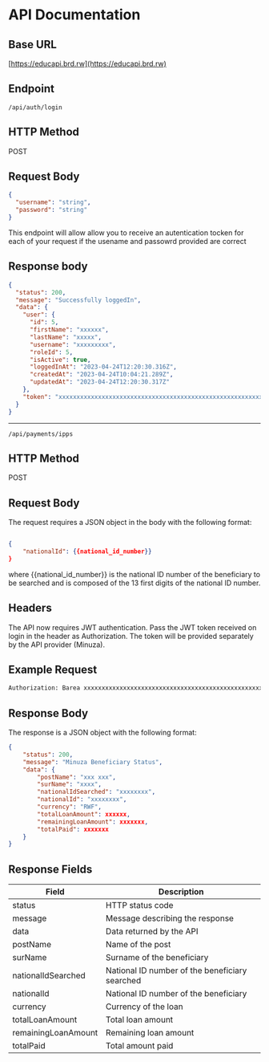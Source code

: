 # API Documentation

## Base URL

[https://educapi.brd.rw](https://educapi.brd.rw)

## Endpoint

`/api/auth/login`

## HTTP Method

POST

## Request Body
```json
{
  "username": "string",
  "password": "string"
}
```


This endpoint will allow allow you to receive an autentication tocken for each of your request if the usename and passowrd provided are correct

## Response body
```json
{
  "status": 200,
  "message": "Successfully loggedIn",
  "data": {
    "user": {
      "id": 5,
      "firstName": "xxxxxx",
      "lastName": "xxxxx",
      "username": "xxxxxxxxx",
      "roleId": 5,
      "isActive": true,
      "loggedInAt": "2023-04-24T12:20:30.316Z",
      "createdAt": "2023-04-24T10:04:21.289Z",
      "updatedAt": "2023-04-24T12:20:30.317Z"
    },
    "token": "xxxxxxxxxxxxxxxxxxxxxxxxxxxxxxxxxxxxxxxxxxxxxxxxxxxxxxxxxxxxxxxxxxxx"
  }
}
```
---------------------------------------------------------------------------------------------------------------------------------------------

`/api/payments/ipps`

## HTTP Method

POST

## Request Body

The request requires a JSON object in the body with the following format:

```json

{
    "nationalId": {{national_id_number}}
}
```

where {{national_id_number}} is the national ID number of the beneficiary to be searched and is composed of the 13 first digits of the national ID number.

## Headers

The API now requires JWT authentication. Pass the JWT token received on login in the header as Authorization. The token will be provided separately by the API provider (Minuza). 

## Example Request

```bash
Authorization: Barea xxxxxxxxxxxxxxxxxxxxxxxxxxxxxxxxxxxxxxxxxxxxxxxxxxxxxxxxxxxxxxxxxxxxxxxxx
```

## Response Body

The response is a JSON object with the following format:

```json
{
	"status": 200,
	"message": "Minuza Beneficiary Status",
	"data": {
		"postName": "xxx xxx",
		"surName": "xxxx",
		"nationalIdSearched": "xxxxxxxx",
		"nationalId": "xxxxxxxx",
		"currency": "RWF",
		"totalLoanAmount": xxxxxx,
		"remainingLoanAmount": xxxxxxx,
		"totalPaid": xxxxxxx
	}
}
```

## Response Fields

| Field               | Description                                    |
| ------------------- | ---------------------------------------------- |
| status              | HTTP status code                               |
| message             | Message describing the response                |
| data                | Data returned by the API                       |
| postName            | Name of the post                               |
| surName             | Surname of the beneficiary                     |
| nationalIdSearched  | National ID number of the beneficiary searched |
| nationalId          | National ID number of the beneficiary          |
| currency            | Currency of the loan                           |
| totalLoanAmount     | Total loan amount                              |
| remainingLoanAmount | Remaining loan amount                          |
| totalPaid           | Total amount paid                              |
